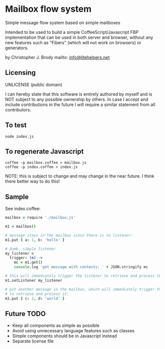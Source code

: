# Mailbox flow system

Simple message flow system based on simple mailboxes

Intended to be used to build a simple CoffeeScript/Javascript FBP implementation that can be used in both server and browser,
without any new features such as "Fibers" (which will not work on browsers) or generators.

by Christopher J. Brody mailto: info@litehelpers.net

## Licensing

UNLICENSE (public domain)

I can hereby state that this software is entirely authored by myself and is NOT subject to any possible ownership by others.
In case I accept and include contributions in the future I will require a similar statement from all contributors.

## To test

```shell
node index.js
```

## To regenerate Javascript

```shell
coffee -p mailbox.coffee > mailbox.js
coffee -p index.coffee > index.js
```

NOTE: this is subject to change and may change in the near future. I think there better way to do this!

## Sample

See index.coffee:

```coffeescript
mailbox = require './mailbox.js'

m1 = mailbox()

# message stays in the mailbox since there is no listener:
m1.put { a: 1, b: 'hello' }

# dumb, simple listener
my_listener =
  trigger: (m) ->
    mc = m1.get()
    console.log 'got message with contents: ' + JSON.stringify mc

# this will immediately trigger the listener to retrieve and process the mailbox contents:
m1.setListener my_listener

# put another message in the mailbox, which will immediately trigger the listener
# to retrieve and process it:
m1.put { c: 2, d: 'world' }
```

## Future TODO

- Keep all components as simple as possible
- Avoid using unnecessary language features such as classes
- Simple components should be in Javascript instead
- Separate license file

